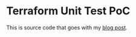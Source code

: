 # Terraform Unit Test PoC

This is source code that goes with my [blog post](https://alexharv074.github.io/2023/08/16/experiments-in-the-terraform-test-framework.html).

